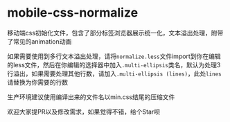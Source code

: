 mobile-css-normalize
====================

移动端css初始化文件，包含了部分标签浏览器展示统一化，文本溢出处理，附带了常见的animation动画

如果需要使用到多行文本溢出处理，请将`normalize.less`文件import到你在编辑的less文件，然后在你编辑的选择器中加入`.multi-ellipsis`类名，默认为处理3行溢出，如果需要处理其他行数，请加入`.multi-ellipsis (lines)`，此处`lines`请替换为你需要的行数

生产环境建议使用编译出来的文件名以min.css结尾的压缩文件

欢迎大家提PR以及修改需求，如果觉得不错，给个Star呗